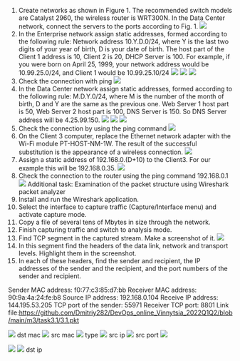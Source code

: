 1. Create networks as shown in Figure 1. The recommended switch models are Catalyst 2960, the wireless router is WRT300N. In the Data Center network, connect the servers to the ports according to Fig. 1.
![](https://github.com/Dmitriy282/DevOps_online_Vinnytsia_2022Q1Q2/blob/main/m3/task3.1/image%20(1).png)
2. In the Enterprise network assign static addresses, formed according to the following rule: Network address 10.Y.D.0/24, where Y is the last two digits of your year of birth, D is your date of birth. The host part of the Client 1 address is 10, Client 2 is 20, DHCP Server is 100. For example, if you were born on April 25, 1999, your network address would be 10.99.25.0/24, and Client 1 would be 10.99.25.10/24
![](https://github.com/Dmitriy282/DevOps_online_Vinnytsia_2022Q1Q2/blob/main/m3/task3.1/image%20(2).png)
![](https://github.com/Dmitriy282/DevOps_online_Vinnytsia_2022Q1Q2/blob/main/m3/task3.1/image%20(3).png)
![](https://github.com/Dmitriy282/DevOps_online_Vinnytsia_2022Q1Q2/blob/main/m3/task3.1/image%20(4).png)
3. Check the connection with ping
![](https://github.com/Dmitriy282/DevOps_online_Vinnytsia_2022Q1Q2/blob/main/m3/task3.1/image%20(5).png)
4. In the Data Center network assign static addresses, formed according to the following rule: M.D.Y.0/24, where M is the number of the month of birth, D and Y are the same as the previous one. Web Server 1 host part is 50, Web Server 2 host part is 100, DNS Server is 150. So DNS Server address will be 4.25.99.150.
![](https://github.com/Dmitriy282/DevOps_online_Vinnytsia_2022Q1Q2/blob/main/m3/task3.1/image%20(6).png)
![](https://github.com/Dmitriy282/DevOps_online_Vinnytsia_2022Q1Q2/blob/main/m3/task3.1/image%20(7).png)
![](https://github.com/Dmitriy282/DevOps_online_Vinnytsia_2022Q1Q2/blob/main/m3/task3.1/image%20(8).png)
5. Check the connection by using the ping command
![](https://github.com/Dmitriy282/DevOps_online_Vinnytsia_2022Q1Q2/blob/main/m3/task3.1/image%20(9).png)
6. On the Client 3 computer, replace the Ethernet network adapter with the Wi-Fi module PT-HOST-NM-1W. The result of the successful substitution is the appearance of a wireless connection.
![](https://github.com/Dmitriy282/DevOps_online_Vinnytsia_2022Q1Q2/blob/main/m3/task3.1/image%20(10).png)
7. Assign a static address of 192.168.0.(D+10) to the Client3. For our example this will be 192.168.0.35.
![](https://github.com/Dmitriy282/DevOps_online_Vinnytsia_2022Q1Q2/blob/main/m3/task3.1/image%20(11).png)
8. Check the connection to the router using the ping command 192.168.0.1
![](https://github.com/Dmitriy282/DevOps_online_Vinnytsia_2022Q1Q2/blob/main/m3/task3.1/image%20(12).png)
Additional task: Examination of the packet structure using Wireshark packet analyzer
1. Install and run the Wireshark application.
2. Select the interface to capture traffic (Capture/Interface menu) and
activate capture mode.
3. Copy a file of several tens of Mbytes in size through the network.
4. Finish capturing traffic and switch to analysis mode.
5. Find TCP segment in the captured stream. Make a screenshot of it.
![](https://github.com/Dmitriy282/DevOps_online_Vinnytsia_2022Q1Q2/blob/main/m3/task3.1/image%20(13).png)
6. In this segment find the headers of the data link, network and transport levels. Highlight them in the screenshot.
7. In each of these headers, find the sender and recipient, the IP addresses of the sender and the recipient, and the port numbers of the sender and
recipient.

Sender MAC address: f0:77:c3:85:d7:bb
Receiver MAC address: 90:9a:4a:24:fe:b8
Source IP address: 192.168.0.104
Receive IP address: 144.195.53.205
TCP port of the sender: 55971
Receiver TCP port: 8801
Link file:https://github.com/Dmitriy282/DevOps_online_Vinnytsia_2022Q1Q2/blob/main/m3/task3.1/3.1.pkt

![](https://github.com/Dmitriy282/DevOps_online_Vinnytsia_2022Q1Q2/blob/main/m3/task3.1/dst%20mac.png)
dst mac
![](https://github.com/Dmitriy282/DevOps_online_Vinnytsia_2022Q1Q2/blob/main/m3/task3.1/src%20mac.png)
src mac
![](https://github.com/Dmitriy282/DevOps_online_Vinnytsia_2022Q1Q2/blob/main/m3/task3.1/type.png)
type
![](https://github.com/Dmitriy282/DevOps_online_Vinnytsia_2022Q1Q2/blob/main/m3/task3.1/src%20ip.png)
src ip
![](https://github.com/Dmitriy282/DevOps_online_Vinnytsia_2022Q1Q2/blob/main/m3/task3.1/src%20port.png)
src port
![](https://github.com/Dmitriy282/DevOps_online_Vinnytsia_2022Q1Q2/blob/main/m3/task3.1/dst%20port.png)

![](https://github.com/Dmitriy282/DevOps_online_Vinnytsia_2022Q1Q2/blob/main/m3/task3.1/dst%20ip.png)
![](https://github.com/Dmitriy282/DevOps_online_Vinnytsia_2022Q1Q2/blob/main/m3/task3.1/dst%20ip%20(2).png)
dst ip
